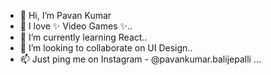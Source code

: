 - 👋 Hi, I’m Pavan Kumar
- 👀 I love ✨ Video Games ✨..
- 🌱 I’m currently learning React..
- 💞️ I’m looking to collaborate on UI Design..
- 📫 Just ping me on Instagram - @pavankumar.balijepalli ...

<!---
bunnyistaken/bunnyistaken is a ✨ special ✨ repository because its `README.md` (this file) appears on your GitHub profile.
You can click the Preview link to take a look at your changes.
--->

